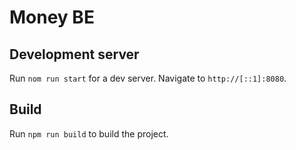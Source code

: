# Money BE

## Development server

Run `nom run start` for a dev server. Navigate to `http://[::1]:8080`.

## Build

Run `npm run build` to build the project.
